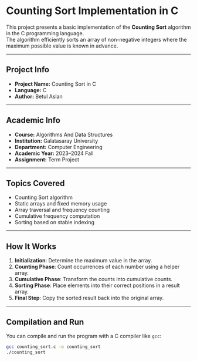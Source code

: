 # Counting Sort Implementation in C

This project presents a basic implementation of the **Counting Sort** algorithm in the C programming language.  
The algorithm efficiently sorts an array of non-negative integers where the maximum possible value is known in advance.

---

## Project Info

- **Project Name:** Counting Sort in C  
- **Language:** C  
- **Author:** Betul Aslan  

---

## Academic Info

- **Course:** Algorithms And Data Structures 
- **Institution:** Galatasaray University  
- **Department:** Computer Engineering  
- **Academic Year:** 2023–2024 Fall 
- **Assignment:** Term Project

---

## Topics Covered

- Counting Sort algorithm  
- Static arrays and fixed memory usage  
- Array traversal and frequency counting  
- Cumulative frequency computation  
- Sorting based on stable indexing  

---

## How It Works

1. **Initialization**: Determine the maximum value in the array.  
2. **Counting Phase**: Count occurrences of each number using a helper array.  
3. **Cumulative Phase**: Transform the counts into cumulative counts.  
4. **Sorting Phase**: Place elements into their correct positions in a result array.  
5. **Final Step**: Copy the sorted result back into the original array.

---

## Compilation and Run

You can compile and run the program with a C compiler like `gcc`:

```bash
gcc counting_sort.c -o counting_sort
./counting_sort
